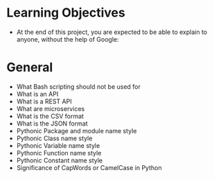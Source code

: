 # Learning Objectives
  - At the end of this project, you are expected to be able to explain to anyone, without the help of Google:

# General
  - What Bash scripting should not be used for
  - What is an API
  - What is a REST API
  - What are microservices
  - What is the CSV format
  - What is the JSON format
  - Pythonic Package and module name style
  - Pythonic Class name style
  - Pythonic Variable name style
  - Pythonic Function name style
  - Pythonic Constant name style
  - Significance of CapWords or CamelCase in Python
